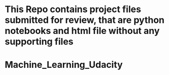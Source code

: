 # This Repo contains project files submitted for review, that are python notebooks and html file without any supporting files

# Machine_Learning_Udacity
